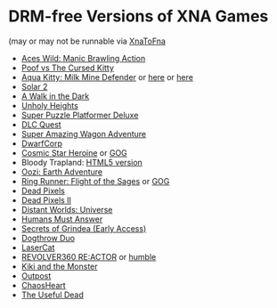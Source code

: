 DRM-free Versions of XNA Games
==============================

(may or may not be runnable via [XnaToFna](https://github.com/0x0ade/XnaToFna)

* [Aces Wild: Manic Brawling Action](http://www.tylerdoak.com/aceswild/)
* [Poof vs The Cursed Kitty](https://www.humblebundle.com/store/pof-vs-the-cursed-kitty)
* [Aqua Kitty: Milk Mine Defender](https://www.humblebundle.com/store/aqua-kitty-milk-mine-defender?hmb_source=search_bar) or [here](http://tikipod.com/aquakitty/) or [here](https://www.gog.com/game/aqua_kitty_milk_mine_defender)
* [Solar 2](https://www.humblebundle.com/store/solar-2?hmb_source=search_bar)
* [A Walk in the Dark](http://a-walk-in-the-dark.com/buy/)
* [Unholy Heights](https://www.gog.com/game/unholy_heights)
* [Super Puzzle Platformer Deluxe](https://www.gog.com/game/super_puzzle_platformer_deluxe)
* [DLC Quest](https://www.humblebundle.com/store/dlc-quest?hmb_source=search_bar)
* [Super Amazing Wagon Adventure](http://www.sparsevector.com/wagon-adventure/)
* [DwarfCorp](https://completelyfairgames.itch.io/dwarfcorp)
* [Cosmic Star Heroine](https://www.humblebundle.com/store/cosmic-star-heroine) or [GOG](https://www.gog.com/game/cosmic_star_heroine)
* Bloody Trapland: [HTML5 version](https://20170217.itch.io/trapland)
* [Oozi: Earth Adventure](https://www.humblebundle.com/store/oozi-earth-adventure?hmb_source=search_bar)
* [Ring Runner: Flight of the Sages](https://www.humblebundle.com/store/ring-runner-flight-of-the-sages?hmb_source=search_bar) or [GOG](https://www.gog.com/game/ring_runner_flight_of_the_sages)
* [Dead Pixels](http://deadpixelsthegame.com/buy-direct/)
* [Dead Pixels II](http://deadpixels2.com/)
* [Distant Worlds: Universe](https://www.gog.com/game/distant_worlds_universe)
* [Humans Must Answer](https://www.gog.com/game/humans_must_answer)
* [Secrets of Grindea (Early Access)](https://www.humblebundle.com/store/secrets-of-grindea?hmb_source=search_bar)
* [Dogthrow Duo](https://lobster-patrol.itch.io/dogthrowduo)
* [LaserCat](https://monsterjail.itch.io/lasercat)
* [REVOLVER360 RE:ACTOR](https://www.gog.com/game/revolver360_reactor) or [humble](https://www.humblebundle.com/store/revolver-360-reactor?hmb_source=search_bar)
* [Kiki and the Monster](http://noelberry.ca/#kikimonster)
* [Outpost](http://noelberry.ca/#outpost)
* [ChaosHeart](http://ludumdare.com/compo/ludum-dare-30/?action=preview&uid=1176)
* [The Useful Dead](http://www.bootdiskrevolution.com/the-useful-dead/)

